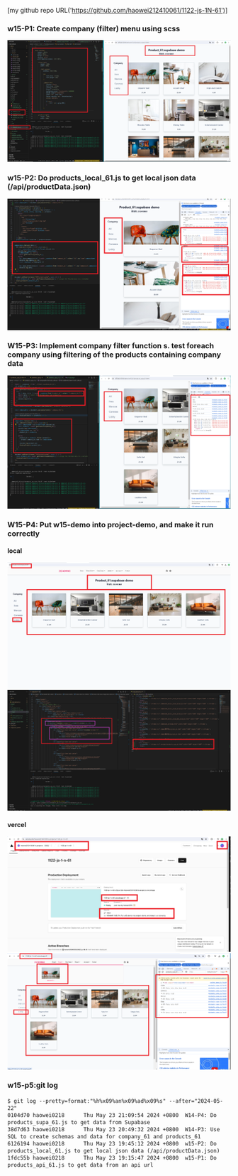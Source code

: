 [my github repo URL('https://github.com/haowei212410061/1122-js-1N-61')]

### w15-P1: Create company (filter) menu using scss 

![](w15-p1.png)


### w15-P2: Do products_local_61.js to get local json data (/api/productData.json) 
![](w15-p2.png)


### W15-P3: Implement company filter function s. test foreach company using filtering of the products containing company data
 

![](w15-p3.png)


### W15-P4: Put w15-demo into project-demo, and make it run correctly
 
#### local

![](w15-p4-1.png)
![](w15-p4-2.png)


#### vercel
![](w15-p4-3.png)
![](w15-p4-4.png)

### w15-p5:git log

```
$ git log --pretty=format:"%h%x09%an%x09%ad%x09%s" --after="2024-05-22"
0104d70 haowei0218      Thu May 23 21:09:54 2024 +0800  W14-P4: Do products_supa_61.js to get data from Supabase
38d7d63 haowei0218      Thu May 23 20:49:32 2024 +0800  W14-P3: Use SQL to create schemas and data for company_61 and products_61
6126194 haowei0218      Thu May 23 19:45:12 2024 +0800  w15-P2: Do products_local_61.js to get local json data (/api/productData.json)
1fdc55b haowei0218      Thu May 23 19:15:47 2024 +0800  w15-P1: Do products_api_61.js to get data from an api url

```
